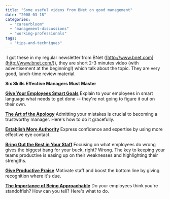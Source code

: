 ```yaml
---
title: "Some useful videos from BNet on good management"
date: "2008-03-18"
categories: 
  - "careerbloom"
  - "management-discussions"
  - "working-professionals"
tags: 
  - "tips-and-techniques"
---
```


 I got these in my regular newsletter from BNet ([http://www.bnet.com](http://www.bnet.com/)), they are short 2-3 minutes video (with advertisement at the beginning!) which talk about the topic. They are very good, lunch-time review material.

**Six Skills Effective Managers Must Master**

[**Give Your Employees Smart Goals**](http://ct.bnet.com/clicks?t=44265916-5b34eea1c922282858fe36e594fdbbf2-bf&brand=BNET&s=5) Explain to your employees in smart language what needs to get done -- they're not going to figure it out on their own.

[**The Art of the Apology**](http://ct.bnet.com/clicks?t=44265917-5b34eea1c922282858fe36e594fdbbf2-bf&brand=BNET&s=5) Admitting your mistakes is crucial to becoming a trustworthy manager. Here's how to do it gracefully.

[**Establish More Authority**](http://ct.bnet.com/clicks?t=44265918-5b34eea1c922282858fe36e594fdbbf2-bf&brand=BNET&s=5) Express confidence and expertise by using more effective eye contact.

[**Bring Out the Best in Your Staff**](http://ct.bnet.com/clicks?t=44265919-5b34eea1c922282858fe36e594fdbbf2-bf&brand=BNET&s=5) Focusing on what employees do wrong gives the biggest bang for your buck, right? Wrong. The key to keeping your teams productive is easing up on their weaknesses and highlighting their strengths.

[**Give Productive Praise**](http://ct.bnet.com/clicks?t=44265920-5b34eea1c922282858fe36e594fdbbf2-bf&brand=BNET&s=5) Motivate staff and boost the bottom line by giving recognition where it's due.

[**The Importance of Being Approachable**](http://ct.bnet.com/clicks?t=44265921-5b34eea1c922282858fe36e594fdbbf2-bf&brand=BNET&s=5) Do your employees think you're standoffish? How can you tell? Here's what to do.
